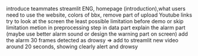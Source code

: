 introduce teammates
streamlit ENG, homepage (introduction),what users need to use the website, colors of bbx, remove part of upload Youtube links
try to look at the screen the least possible
limitation before demo or skip limitation
metion in preprocessing step in data part
explain the alarm part (maybe use better alarm sound or design the warning part on screen)
add the alarm 30 frames detected as drowsy => add to streamlit
new video around 20 seconds, showing clearly alert and drowsy
